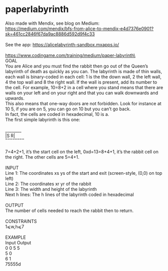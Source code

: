 # paperlabyrinth
Also made with Mendix, see blog on Medium: https://medium.com/mendix/bfs-from-alice-to-mendix-e4d7376e0901?sk=461cc2846f67da9ac8886d592d9f4c33 \
\
See the app: https://alicelabyrinth-sandbox.mxapps.io/ \
\
https://www.codingame.com/training/medium/paper-labyrinth\
\
GOAL\
You are Alice and you must find the rabbit then go out of the Queen’s labyrinth of death as quickly as you can.
The labyrinth is made of thin walls, each wall is binary-coded in each cell: 1 is the the down wall, 2 the left wall, 4 the top wall and 8 the right wall. If the wall is present, add its number to the cell. For example, 10=8+2 in a cell where you stand means that there are walls on your left and on your right and that you can walk downwards and upwards.\
This also means that one-way doors are not forbidden. Look for instance at 10 5, if you are on 5, you can go on 10 but you can’t go back.\
In fact, the cells are coded in hexadecimal, 10 is a.\
The first simple labyrinth is this one:\
\
________\
|S    R|\
‾‾‾‾‾‾‾‾\
\
7=4+2+1, it’s the start cell on the left, 0xd=13=8+4+1, it’s the rabbit cell on the right. The other cells are 5=4+1.\
\
INPUT\
Line 1: The coordinates xs ys of the start and exit (screen-style, (0,0) on top left)\
Line 2: The coordinates xr yr of the rabbit\
Line 3: The width and height of the labyrinth\
Next h lines: The h lines of the labyrinth coded in hexadecimal\
\
OUTPUT\
The number of cells needed to reach the rabbit then to return.\
\
CONSTRAINTS\
1⩽w,h⩽7\
\
EXAMPLE\
Input             Output\
0 0               5 5\
5 0\
6 1\
75555d

